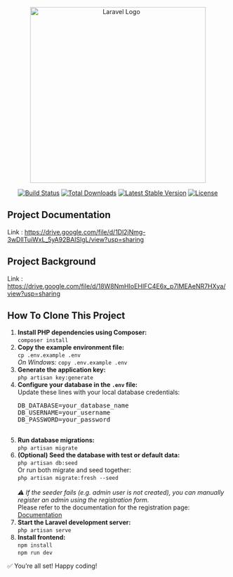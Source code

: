 <p align="center"><a href="https://laravel.com" target="_blank"><img src="https://raw.githubusercontent.com/laravel/art/master/logo-lockup/5%20SVG/2%20CMYK/1%20Full%20Color/laravel-logolockup-cmyk-red.svg" width="400" alt="Laravel Logo"></a></p>

<p align="center">
<a href="https://github.com/laravel/framework/actions"><img src="https://github.com/laravel/framework/workflows/tests/badge.svg" alt="Build Status"></a>
<a href="https://packagist.org/packages/laravel/framework"><img src="https://img.shields.io/packagist/dt/laravel/framework" alt="Total Downloads"></a>
<a href="https://packagist.org/packages/laravel/framework"><img src="https://img.shields.io/packagist/v/laravel/framework" alt="Latest Stable Version"></a>
<a href="https://packagist.org/packages/laravel/framework"><img src="https://img.shields.io/packagist/l/laravel/framework" alt="License"></a>
</p>

## Project Documentation
Link : https://drive.google.com/file/d/1Dl2jNmg-3wDlITuiWxL_5yA92BAISlgL/view?usp=sharing

## Project Background
Link : https://drive.google.com/file/d/18W8NmHIoEHIFC4E6x_p7lMEAeNR7HXya/view?usp=sharing

## How To Clone This Project
<ol>
  <li>
    <strong>Install PHP dependencies using Composer:</strong><br>
    <code>composer install</code>
  </li>

  <li>
    <strong>Copy the example environment file:</strong><br>
    <code>cp .env.example .env</code><br>
    <em>On Windows:</em> <code>copy .env.example .env</code>
  </li>

  <li>
    <strong>Generate the application key:</strong><br>
    <code>php artisan key:generate</code>
  </li>

  <li>
    <strong>Configure your database in the <code>.env</code> file:</strong><br>
    Update these lines with your local database credentials:
    <pre>
DB_DATABASE=your_database_name
DB_USERNAME=your_username
DB_PASSWORD=your_password
    </pre>
  </li>

  <li>
    <strong>Run database migrations:</strong><br>
    <code>php artisan migrate</code>
  </li>

  <li>
    <strong>(Optional) Seed the database with test or default data:</strong><br>
    <code>php artisan db:seed</code><br>
    Or run both migrate and seed together:<br>
    <code>php artisan migrate:fresh --seed</code> <br><br>

   
  </li>
   <em>⚠️ If the seeder fails (e.g. admin user is not created), you can manually register an admin using the registration form.</em><br>
    Please refer to the documentation for the registration page: <br>
    <a class="cta-btn"
       href="https://drive.google.com/file/d/1Dl2jNmg-3wDlITuiWxL_5yA92BAISlgL/view?usp=sharing"
       target="_blank"
       rel="noopener noreferrer">
       Documentation
    </a>

  <li>
    <strong>Start the Laravel development server:</strong><br>
    <code>php artisan serve</code><br>
  </li>

  <li>
    <strong>Install frontend:</strong><br>
    <code>npm install</code><br>
    <code>npm run dev</code>
  </li>
</ol>

<p>✅ You’re all set! Happy coding!</p>



